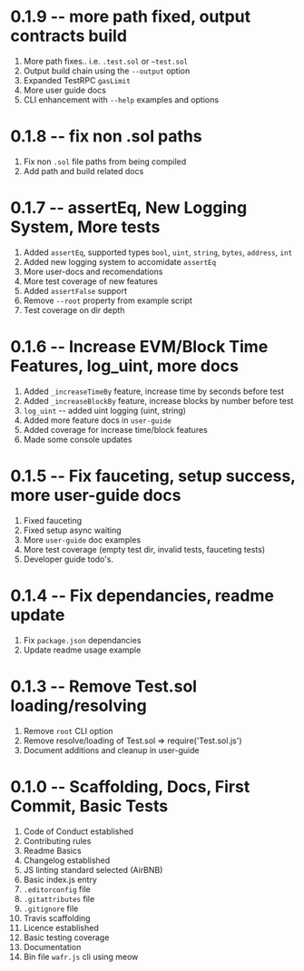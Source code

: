 # 0.1.9 -- more path fixed, output contracts build

1. More path fixes.. i.e. `.test.sol` or `~test.sol`
2. Output build chain using the `--output` option
3. Expanded TestRPC `gasLimit`
4. More user guide docs
5. CLI enhancement with `--help` examples and options

# 0.1.8 -- fix non .sol paths

1. Fix non `.sol` file paths from being compiled
2. Add path and build related docs

# 0.1.7 -- assertEq, New Logging System, More tests

1. Added `assertEq`, supported types `bool`, `uint`, `string`, `bytes`, `address`, `int`
2. Added new logging system to accomidate `assertEq`
3. More user-docs and recomendations
4. More test coverage of new features
5. Added `assertFalse` support
6. Remove `--root` property from example script
7. Test coverage on dir depth

# 0.1.6 -- Increase EVM/Block Time Features, log_uint, more docs

1. Added `_increaseTimeBy` feature, increase time by seconds before test
2. Added `_increaseBlockBy` feature, increase blocks by number before test
3. `log_uint` -- added uint logging (uint, string)
4. Added more feature docs in `user-guide`
5. Added coverage for increase time/block features
6. Made some console updates

# 0.1.5 -- Fix fauceting, setup success, more user-guide docs

1. Fixed fauceting
2. Fixed setup async waiting
3. More `user-guide` doc examples
4. More test coverage (empty test dir, invalid tests, fauceting tests)
5. Developer guide todo's.

# 0.1.4 -- Fix dependancies, readme update

1. Fix `package.json` dependancies
2. Update readme usage example

# 0.1.3 -- Remove Test.sol loading/resolving

1. Remove `root` CLI option
2. Remove resolve/loading of Test.sol => require('Test.sol.js')
3. Document additions and cleanup in user-guide

# 0.1.0 -- Scaffolding, Docs, First Commit, Basic Tests

1. Code of Conduct established
2. Contributing rules
3. Readme Basics
4. Changelog established
5. JS linting standard selected (AirBNB)
6. Basic index.js entry
7. `.editorconfig` file
8. `.gitattributes` file
9. `.gitignore` file
10. Travis scaffolding
11. Licence established
12. Basic testing coverage
13. Documentation
14. Bin file `wafr.js` cli using meow
